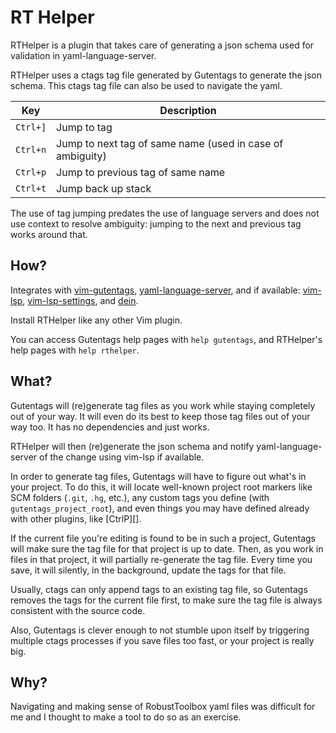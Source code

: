 
# RT Helper

RTHelper is a plugin that takes care of generating a json schema used for
validation in yaml-language-server.

RTHelper uses a ctags tag file generated by Gutentags to generate the json
schema. This ctags tag file can also be used to navigate the yaml.

| Key | Description |
| --- | --- |
| `Ctrl+]` | Jump to tag |
| `Ctrl+n` | Jump to next tag of same name (used in case of ambiguity) |
| `Ctrl+p` | Jump to previous tag of same name |
| `Ctrl+t` | Jump back up stack |

The use of tag jumping predates the use of language servers and does not
use context to resolve ambiguity: jumping to the next and previous tag works
around that.


## How?

Integrates with [vim-gutentags](https://bitbucket.org/ludovicchabant/vim-gutentags),
[yaml-language-server](https://github.com/redhat-developer/yaml-language-server),
and if available: [vim-lsp](https://github.com/prabirshrestha/vim-lsp),
[vim-lsp-settings](https://github.com/mattn/vim-lsp-settings), and
[dein](https://github.com/Shougo/dein.vim).

Install RTHelper like any other Vim plugin.

You can access Gutentags help pages with `help gutentags`, and RTHelper's help
pages with `help rthelper`.


## What?

Gutentags will (re)generate tag files as you work while staying
completely out of your way. It will even do its best to keep those tag files
out of your way too. It has no dependencies and just works.

RTHelper will then (re)generate the json schema and notify yaml-language-server
of the change using vim-lsp if available.

In order to generate tag files, Gutentags will have to figure out what's in
your project. To do this, it will locate well-known project root markers like
SCM folders (`.git`, `.hg`, etc.), any custom tags you define (with
`gutentags_project_root`), and even things you may have defined already with
other plugins, like [CtrlP][].

If the current file you're editing is found to be in such a project, Gutentags
will make sure the tag file for that project is up to date. Then, as you work
in files in that project, it will partially re-generate the tag file. Every
time you save, it will silently, in the background, update the tags for that
file.

Usually, ctags can only append tags to an existing tag file, so Gutentags
removes the tags for the current file first, to make sure the tag file is
always consistent with the source code.

Also, Gutentags is clever enough to not stumble upon itself by triggering
multiple ctags processes if you save files too fast, or your project is really
big.


## Why?

Navigating and making sense of RobustToolbox yaml files was difficult for me
and I thought to make a tool to do so as an exercise.
